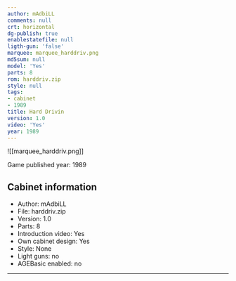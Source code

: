 ```yaml
---
author: mAdbiLL
comments: null
crt: horizontal
dg-publish: true
enablestatefile: null
ligth-gun: 'false'
marquee: marquee_harddriv.png
md5sum: null
model: 'Yes'
parts: 8
rom: harddriv.zip
style: null
tags:
- cabinet
- 1989
title: Hard Drivin
version: 1.0
video: 'Yes'
year: 1989
---
```


![[marquee_harddriv.png]]

Game published year: 1989

## Cabinet information

- Author: mAdbiLL
- File: harddriv.zip
- Version: 1.0
- Parts: 8
- Introduction video: Yes
- Own cabinet design: Yes
- Style: None
- Light guns: no
- AGEBasic enabled: no

---
